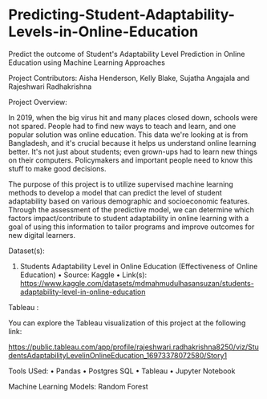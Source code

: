 # Predicting-Student-Adaptability-Levels-in-Online-Education
Predict the outcome of Student's Adaptability Level Prediction in Online Education using Machine Learning Approaches

Project Contributors: Aisha Henderson, Kelly Blake, Sujatha Angajala and Rajeshwari Radhakrishna 


Project Overview:

In 2019, when the big virus hit and many places closed down, schools were not spared. People had to find new ways to teach and learn, and one popular solution was online education. This data we're looking at is from Bangladesh, and it's crucial because it helps us understand online learning better. It's not just about students; even grown-ups had to learn new things on their computers. Policymakers and important people need to know this stuff to make good decisions.

The purpose of this project is to utilize supervised machine learning methods to develop a model that can predict the level of student adaptability based on various demographic and socioeconomic features. Through the assessment of the predictive model, we can determine which factors impact/contribute to student adaptability in online learning with a goal of using this information to tailor programs and improve outcomes for new digital learners.


Dataset(s):
1.	Students Adaptability Level in Online Education (Effectiveness of Online Education)
•	Source: Kaggle
•	Link(s): https://www.kaggle.com/datasets/mdmahmudulhasansuzan/students-adaptability-level-in-online-education


Tableau :

You can explore the Tableau visualization of this project at the following link:

https://public.tableau.com/app/profile/rajeshwari.radhakrishna8250/viz/StudentsAdaptabilityLevelinOnlineEducation_16973378072580/Story1


Tools USed:
•	Pandas
•	Postgres SQL
•	Tableau
•	Jupyter Notebook

Machine Learning Models:
Random Forest 





